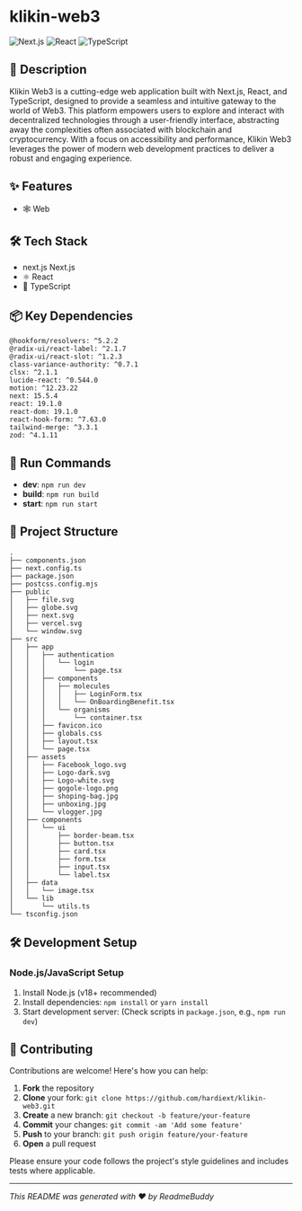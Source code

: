 # klikin-web3

![Next.js](https://img.shields.io/badge/-Next.js-blue?logo=nextjs&logoColor=white) ![React](https://img.shields.io/badge/-React-blue?logo=react&logoColor=white) ![TypeScript](https://img.shields.io/badge/-TypeScript-blue?logo=typescript&logoColor=white)

## 📝 Description

Klikin Web3 is a cutting-edge web application built with Next.js, React, and TypeScript, designed to provide a seamless and intuitive gateway to the world of Web3. This platform empowers users to explore and interact with decentralized technologies through a user-friendly interface, abstracting away the complexities often associated with blockchain and cryptocurrency. With a focus on accessibility and performance, Klikin Web3 leverages the power of modern web development practices to deliver a robust and engaging experience.

## ✨ Features

- 🕸️ Web


## 🛠️ Tech Stack

- next.js Next.js
- ⚛️ React
- 📜 TypeScript


## 📦 Key Dependencies

```
@hookform/resolvers: ^5.2.2
@radix-ui/react-label: ^2.1.7
@radix-ui/react-slot: ^1.2.3
class-variance-authority: ^0.7.1
clsx: ^2.1.1
lucide-react: ^0.544.0
motion: ^12.23.22
next: 15.5.4
react: 19.1.0
react-dom: 19.1.0
react-hook-form: ^7.63.0
tailwind-merge: ^3.3.1
zod: ^4.1.11
```

## 🚀 Run Commands

- **dev**: `npm run dev`
- **build**: `npm run build`
- **start**: `npm run start`


## 📁 Project Structure

```
.
├── components.json
├── next.config.ts
├── package.json
├── postcss.config.mjs
├── public
│   ├── file.svg
│   ├── globe.svg
│   ├── next.svg
│   ├── vercel.svg
│   └── window.svg
├── src
│   ├── app
│   │   ├── authentication
│   │   │   └── login
│   │   │       └── page.tsx
│   │   ├── components
│   │   │   ├── molecules
│   │   │   │   ├── LoginForm.tsx
│   │   │   │   └── OnBoardingBenefit.tsx
│   │   │   └── organisms
│   │   │       └── container.tsx
│   │   ├── favicon.ico
│   │   ├── globals.css
│   │   ├── layout.tsx
│   │   └── page.tsx
│   ├── assets
│   │   ├── Facebook_logo.svg
│   │   ├── Logo-dark.svg
│   │   ├── Logo-white.svg
│   │   ├── gogole-logo.png
│   │   ├── shoping-bag.jpg
│   │   ├── unboxing.jpg
│   │   └── vlogger.jpg
│   ├── components
│   │   └── ui
│   │       ├── border-beam.tsx
│   │       ├── button.tsx
│   │       ├── card.tsx
│   │       ├── form.tsx
│   │       ├── input.tsx
│   │       └── label.tsx
│   ├── data
│   │   └── image.tsx
│   └── lib
│       └── utils.ts
└── tsconfig.json
```

## 🛠️ Development Setup

### Node.js/JavaScript Setup
1. Install Node.js (v18+ recommended)
2. Install dependencies: `npm install` or `yarn install`
3. Start development server: (Check scripts in `package.json`, e.g., `npm run dev`)


## 👥 Contributing

Contributions are welcome! Here's how you can help:

1. **Fork** the repository
2. **Clone** your fork: `git clone https://github.com/hardiext/klikin-web3.git`
3. **Create** a new branch: `git checkout -b feature/your-feature`
4. **Commit** your changes: `git commit -am 'Add some feature'`
5. **Push** to your branch: `git push origin feature/your-feature`
6. **Open** a pull request

Please ensure your code follows the project's style guidelines and includes tests where applicable.

---
*This README was generated with ❤️ by ReadmeBuddy*
